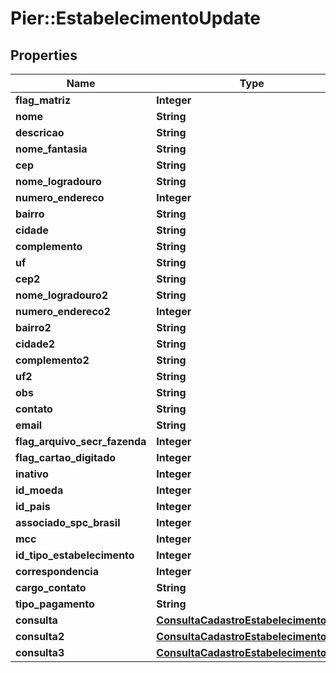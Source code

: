 # Pier::EstabelecimentoUpdate

## Properties
Name | Type | Description | Notes
------------ | ------------- | ------------- | -------------
**flag_matriz** | **Integer** | {{{estabelecimento_update_flag_matriz_value}}} | [optional] 
**nome** | **String** | {{{estabelecimento_update_nome_value}}} | [optional] 
**descricao** | **String** | {{{estabelecimento_update_descricao_value}}} | [optional] 
**nome_fantasia** | **String** | {{{estabelecimento_update_nome_fantasia_value}}} | [optional] 
**cep** | **String** | {{{estabelecimento_update_cep_value}}} | [optional] 
**nome_logradouro** | **String** | {{{estabelecimento_update_nome_logradouro_value}}} | [optional] 
**numero_endereco** | **Integer** | {{{estabelecimento_update_numero_endereco_value}}} | [optional] 
**bairro** | **String** | {{{estabelecimento_update_bairro_value}}} | [optional] 
**cidade** | **String** | {{{estabelecimento_update_cidade_value}}} | [optional] 
**complemento** | **String** | {{{estabelecimento_update_complemento_value}}} | [optional] 
**uf** | **String** | {{{estabelecimento_update_uf_value}}} | [optional] 
**cep2** | **String** | {{{estabelecimento_update_cep2_value}}} | [optional] 
**nome_logradouro2** | **String** | {{{estabelecimento_update_nome_logradouro2_value}}} | [optional] 
**numero_endereco2** | **Integer** | {{{estabelecimento_update_numero_endereco2_value}}} | [optional] 
**bairro2** | **String** | {{{estabelecimento_update_bairro2_value}}} | [optional] 
**cidade2** | **String** | {{{estabelecimento_update_cidade2_value}}} | [optional] 
**complemento2** | **String** | {{{estabelecimento_update_complemento2_value}}} | [optional] 
**uf2** | **String** | {{{estabelecimento_update_uf2_value}}} | [optional] 
**obs** | **String** | {{{estabelecimento_update_obs_value}}} | [optional] 
**contato** | **String** | {{{estabelecimento_update_contato_value}}} | [optional] 
**email** | **String** | {{{estabelecimento_update_email_value}}} | [optional] 
**flag_arquivo_secr_fazenda** | **Integer** | {{{estabelecimento_update_flag_arquivo_secr_fazenda_value}}} | [optional] 
**flag_cartao_digitado** | **Integer** | {{{estabelecimento_update_flag_cartao_digitado_value}}} | [optional] 
**inativo** | **Integer** | {{{estabelecimento_update_inativo_value}}} | [optional] 
**id_moeda** | **Integer** | {{{estabelecimento_update_id_moeda_value}}} | [optional] 
**id_pais** | **Integer** | {{{estabelecimento_update_id_pais_value}}} | [optional] 
**associado_spc_brasil** | **Integer** | {{{estabelecimento_update_associado_s_p_c_brasil_value}}} | [optional] 
**mcc** | **Integer** | {{{estabelecimento_update_mcc_value}}} | [optional] 
**id_tipo_estabelecimento** | **Integer** | {{{estabelecimento_update_id_tipo_estabelecimento_value}}} | [optional] 
**correspondencia** | **Integer** | {{{estabelecimento_update_correspondencia_value}}} | [optional] 
**cargo_contato** | **String** | {{{estabelecimento_update_cargo_contato_value}}} | [optional] 
**tipo_pagamento** | **String** | {{{estabelecimento_update_tipo_pagamento_value}}} | [optional] 
**consulta** | [**ConsultaCadastroEstabelecimentoDTO**](ConsultaCadastroEstabelecimentoDTO.md) | {{{estabelecimento_update_consulta_value}}} | [optional] 
**consulta2** | [**ConsultaCadastroEstabelecimentoDTO**](ConsultaCadastroEstabelecimentoDTO.md) | {{{estabelecimento_update_consulta2_value}}} | [optional] 
**consulta3** | [**ConsultaCadastroEstabelecimentoDTO**](ConsultaCadastroEstabelecimentoDTO.md) | {{{estabelecimento_update_consulta3_value}}} | [optional] 


